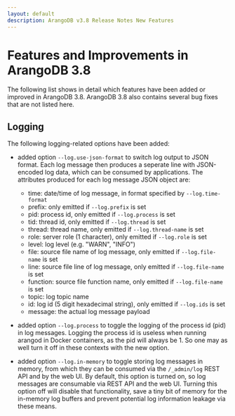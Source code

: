 ```yaml
---
layout: default
description: ArangoDB v3.8 Release Notes New Features
---
```

Features and Improvements in ArangoDB 3.8
=========================================

The following list shows in detail which features have been added or improved in
ArangoDB 3.8. ArangoDB 3.8 also contains several bug fixes that are not listed
here.

Logging
-------

The following logging-related options have been added:

* added option `--log.use-json-format` to switch log output to JSON format.
  Each log message then produces a seperate line with JSON-encoded log data,
  which can be consumed by applications.
  The attributes produced for each log message JSON object are:

  * time: date/time of log message, in format specified by `--log.time-format`
  * prefix: only emitted if `--log.prefix` is set
  * pid: process id, only emitted if `--log.process` is set
  * tid: thread id, only emitted if `--log.thread` is set
  * thread: thread name, only emitted if `--log.thread-name` is set
  * role: server role (1 character), only emitted if `--log.role` is set
  * level: log level (e.g. "WARN", "INFO")
  * file: source file name of log message, only emitted if `--log.file-name` is set
  * line: source file line of log message, only emitted if `--log.file-name` is set 
  * function: source file function name, only emitted if `--log.file-name` is set
  * topic: log topic name
  * id: log id (5 digit hexadecimal string), only emitted if `--log.ids` is set
  * message: the actual log message payload

* added option `--log.process` to toggle the logging of the process id
  (pid) in log messages. Logging the process id is useless when running
  arangod in Docker containers, as the pid will always be 1. So one may
  as well turn it off in these contexts with the new option.

* added option `--log.in-memory` to toggle storing log messages in memory,
  from which they can be consumed via the `/_admin/log` REST API and by the 
  web UI. By default, this option is turned on, so log messages are consumable 
  via REST API and the web UI. Turning this option off will disable that 
  functionality, save a tiny bit of memory for the in-memory log buffers and
  prevent potential log information leakage via these means. 
